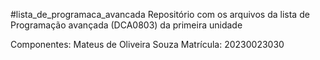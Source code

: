 #lista_de_programaca_avancada
Repositório com os arquivos da lista de Programação avançada (DCA0803) da primeira unidade

Componentes: Mateus de Oliveira Souza
Matrícula: 20230023030
